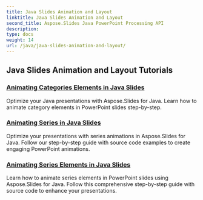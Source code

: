 ```yaml
---
title: Java Slides Animation and Layout
linktitle: Java Slides Animation and Layout
second_title: Aspose.Slides Java PowerPoint Processing API
description: 
type: docs
weight: 14
url: /java/java-slides-animation-and-layout/
---
```


## Java Slides Animation and Layout Tutorials
### [Animating Categories Elements in Java Slides](./animating-categories-elements-java-slides/)
Optimize your Java presentations with Aspose.Slides for Java. Learn how to animate category elements in PowerPoint slides step-by-step.
### [Animating Series in Java Slides](./animating-series-java-slides/)
Optimize your presentations with series animations in Aspose.Slides for Java. Follow our step-by-step guide with source code examples to create engaging PowerPoint animations.
### [Animating Series Elements in Java Slides](./animating-series-elements-java-slides/)
Learn how to animate series elements in PowerPoint slides using Aspose.Slides for Java. Follow this comprehensive step-by-step guide with source code to enhance your presentations.